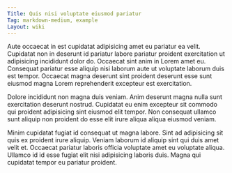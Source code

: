 ```yaml
---
Title: Quis nisi voluptate eiusmod pariatur
Tag: markdown-medium, example
Layout: wiki
---
```

Aute occaecat in est cupidatat adipisicing amet eu pariatur ea velit. Cupidatat non in deserunt id pariatur labore pariatur proident exercitation ut adipisicing incididunt dolor do. Occaecat sint anim in Lorem amet eu. Consequat pariatur esse aliquip nisi laborum aute ut voluptate laborum duis est tempor. Occaecat magna deserunt sint proident deserunt esse sunt eiusmod magna Lorem reprehenderit excepteur est exercitation.

Dolore incididunt non magna duis veniam. Anim deserunt magna nulla sunt exercitation deserunt nostrud. Cupidatat eu enim excepteur sit commodo qui proident adipisicing sint eiusmod elit tempor. Non consequat ullamco sunt aliquip non proident do esse elit irure aliqua aliqua eiusmod veniam.

Minim cupidatat fugiat id consequat ut magna labore. Sint ad adipisicing sit quis ex proident irure aliquip. Veniam laborum id aliquip sint qui duis amet velit et. Occaecat pariatur laboris officia voluptate amet eu voluptate aliqua. Ullamco id id esse fugiat elit nisi adipisicing laboris duis. Magna qui cupidatat tempor eu pariatur proident.